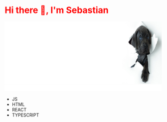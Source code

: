 
<p align="center">
<h1 style="color: red;">Hi there 👋, I'm Sebastian </h1>
</p>

<img width="100%" height="200px" src=doggy.png>
<img width="900px" height="20px" src="anim.svg">


* JS
* HTML
* REACT
* TYPESCRIPT

